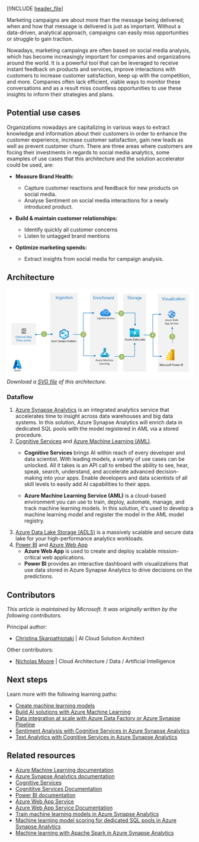 [!INCLUDE [header_file](../../../includes/sol-idea-header.md)]

Marketing campaigns are about more than the message being delivered; when and how that message is delivered is just as important. Without a data-driven, analytical approach, campaigns can easily miss opportunities or struggle to gain traction.

Nowadays, marketing campaings are often based on social media analysis, which has become increasingly important for companies and organizations around the world.  It is a powerful tool that can be leveraged to receive instant feedback on products and services, improve interactions with customers to increase customer satisfaction, keep up with the competition, and more. Companies often lack efficient, viable ways to monitor these conversations and as a result miss countless opportunities to use these insights to inform their strategies and plans.

## Potential use cases
Organizations nowadays are capitalizing in various ways to extract knowledge and information about their customers in order to enhance the customer experience, increase customer satisfaction, gain new leads as well as prevent customer churn. There are three areas where customers are focing their investments in regards to social media analytics, some examples of use cases that this architecture and the solution accelerator could be used, are:

- **Measure Brand Health:** 
    * Capture customer reactions and feedback for new products on social media.
    * Analyse Sentiment on social media interactions for a newly introduced product.

- **Build & maintain customer relationships:**
    * Identify quickly all customer concerns
    * Listen to untagged brand mentions

- **Optimize marketing spends:**
    * Extract insights from social media for campaign analysis.

## Architecture

![Diagram of this marketing optimization architecture.][architecture-png]
*Download a [SVG file][architecture-svg] of this architecture.*

### Dataflow

1. [Azure Synapse Analytics][synapse-overview] is an integrated analytics service that accelerates time to insight across data warehouses and big data systems. In this solution, Azure Synapse Analytics will enrich data in dedicated SQL pools with the model registered in AML via a stored procedure.
2. [Cognitive Services](https://azure.microsoft.com/en-gb/services/cognitive-services/#api) and [Azure Machine Learning (AML)][aml-overview].
    - **Cognitive Services** brings AI within reach of every developer and data scientist. With leading models, a variety of use cases can be unlocked. All it takes is an API call to embed the ability to see, hear, speak, search, understand, and accelerate advanced decision-making into your apps. Enable developers and data scientists of all skill levels to easily add AI capabilities to their apps.

    - **Azure Machine Learning Service (AML)** is a cloud-based environment you can use to train, deploy, automate, manage, and track machine learning models. In this solution, it's used to develop a machine learning model and register the model in the AML model registry.
3. [Azure Data Lake Storage (ADLS)](https://azure.microsoft.com/en-us/services/storage/data-lake-storage/#overview) is a massively scalable and secure data lake for your high-performance analytics workloads.
4. [Power BI][pbi-overview] and [Azure Web App](https://azure.microsoft.com/en-us/services/app-service/web/) 
    - **Azure Web App** is used to create and deploy scalable mission-critical web applications.
    - **Power BI** provides an interactive dashboard with visualizations that use data stored in Azure Synapse Analytics to drive decisions on the predictions.

## Contributors

*This article is maintained by Microsoft. It was originally written by the following contributors.*

Principal author:

 * [Christina Skarpathiotaki](https://www.linkedin.com/in/christinaskarpathiotaki/) | AI Cloud Solution Architect

Other contributors:

 * [Nicholas Moore](https://www.linkedin.com/in/nicholas-moore) | Cloud Architecture / Data / Artificial Intelligence

## Next steps

Learn more with the following learning paths:

* [Create machine learning models][ms-learn-create-ml]
* [Build AI solutions with Azure Machine Learning][ms-learn-build-ai-solutions]
* [Data integration at scale with Azure Data Factory or Azure Synapse Pipeline][ms-learn-synapse-data-integration]
* [Sentiment Analysis with Cognitive Services in Azure Synapse Analytics](/azure/synapse-analytics/machine-learning/tutorial-cognitive-services-sentiment)
* [Text Analytics with Cognitive Services in Azure Synapse Analytics](/azure/synapse-analytics/machine-learning/tutorial-text-analytics-use-mmlspark)


## Related resources

* [Azure Machine Learning documentation][aml-docs]
* [Azure Synapse Analytics documentation][synapse-docs]
* [Cognitive Services](https://azure.microsoft.com/en-us/services/cognitive-services/)
* [Cognititve Services Documentation](https://docs.microsoft.com/en-us/azure/cognitive-services/)
* [Power BI documentation][pbi-docs]
* [Azure Web App Service](https://azure.microsoft.com/en-us/services/app-service/web/)
* [Azure Web App Service Documentation](https://docs.microsoft.com/en-us/azure/app-service/overview)
* [Train machine learning models in Azure Synapse Analytics][apache-spark-machine-learning-training]
* [Machine learning model scoring for dedicated SQL pools in Azure Synapse Analytics][tutorial-sql-pool-model-scoring-wizard]
* [Machine learning with Apache Spark in Azure Synapse Analytics](https://docs.microsoft.com/en-us/azure/synapse-analytics/spark/apache-spark-machine-learning-concept)

<!-- links -->
[architecture-png]: ../media/optimize-marketing-with-machine-learning.png
[architecture-svg]: ../media/optimize-marketing-with-machine-learning.png
[synapse-docs]: /azure/synapse-analytics
[aml-docs]: /azure/machine-learning
[pbi-docs]: /power-bi
[synapse-overview]: /azure/synapse-analytics/overview-what-is
[aml-overview]: /azure/machine-learning/overview-what-is-azure-ml
[apache-spark-machine-learning-training]: /azure/synapse-analytics/spark/apache-spark-machine-learning-training
[tutorial-sql-pool-model-scoring-wizard]: /azure/synapse-analytics/machine-learning/tutorial-sql-pool-model-scoring-wizard
[pbi-overview]: /power-bi/fundamentals/power-bi-overview
[ms-learn-create-ml]: /learn/paths/create-machine-learn-models
[ms-learn-build-ai-solutions]: /learn/paths/build-ai-solutions-with-azure-ml-service
[ms-learn-synapse-data-integration]: /learn/paths/data-integration-scale-azure-data-factory
